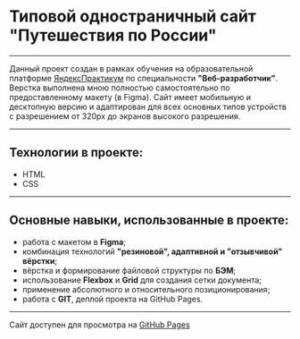 # Типовой одностраничный сайт "Путешествия по России"

---

Данный проект создан в рамках обучения на образовательной платформе [ЯндексПрактикум](https://practicum.yandex.ru/) по специальности **"Веб-разработчик"**. Верстка выполнена мною полностью самостоятельно по предоставленному макету (в Figma). Сайт имеет мобильную и десктопную версию и адаптирован для всех основных типов устройств с разрешением от 320px до экранов высокого разрешения.

---

## Технологии в проекте:

- HTML
- CSS

---

## Основные навыки, использованные в проекте:

- работа с макетом в **Figma**;
- комбинация технологий **"резиновой", адаптивной и "отзывчивой" вёрстки**;
- вёрстка и формирование файловой структуры по **БЭМ**;
- использование **Flexbox** и **Grid** для создания сетки документа;
- применение абсолютного и относительного позиционирования;
- работа с **GIT**, деплой проекта на GitHub Pages.

---

Сайт доступен для просмотра на [GitHub Pages](https://epiphes.github.io/russian-travel/index.html)
